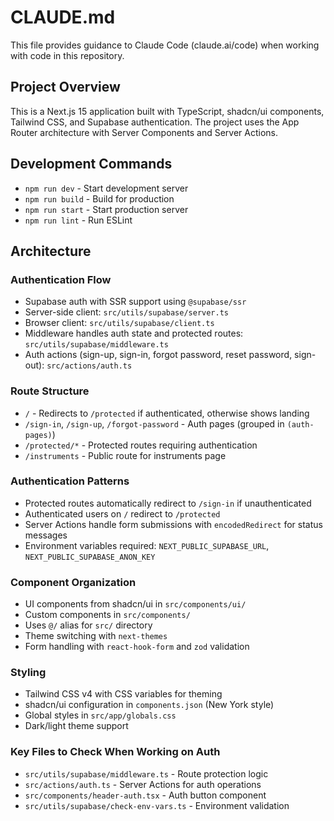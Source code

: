# CLAUDE.md

This file provides guidance to Claude Code (claude.ai/code) when working with code in this repository.

## Project Overview

This is a Next.js 15 application built with TypeScript, shadcn/ui components, Tailwind CSS, and Supabase authentication. The project uses the App Router architecture with Server Components and Server Actions.

## Development Commands

- `npm run dev` - Start development server
- `npm run build` - Build for production
- `npm run start` - Start production server
- `npm run lint` - Run ESLint

## Architecture

### Authentication Flow
- Supabase auth with SSR support using `@supabase/ssr`
- Server-side client: `src/utils/supabase/server.ts`
- Browser client: `src/utils/supabase/client.ts`
- Middleware handles auth state and protected routes: `src/utils/supabase/middleware.ts`
- Auth actions (sign-up, sign-in, forgot password, reset password, sign-out): `src/actions/auth.ts`

### Route Structure
- `/` - Redirects to `/protected` if authenticated, otherwise shows landing
- `/sign-in`, `/sign-up`, `/forgot-password` - Auth pages (grouped in `(auth-pages)`)
- `/protected/*` - Protected routes requiring authentication
- `/instruments` - Public route for instruments page

### Authentication Patterns
- Protected routes automatically redirect to `/sign-in` if unauthenticated
- Authenticated users on `/` redirect to `/protected`
- Server Actions handle form submissions with `encodedRedirect` for status messages
- Environment variables required: `NEXT_PUBLIC_SUPABASE_URL`, `NEXT_PUBLIC_SUPABASE_ANON_KEY`

### Component Organization
- UI components from shadcn/ui in `src/components/ui/`
- Custom components in `src/components/`
- Uses `@/` alias for `src/` directory
- Theme switching with `next-themes`
- Form handling with `react-hook-form` and `zod` validation

### Styling
- Tailwind CSS v4 with CSS variables for theming
- shadcn/ui configuration in `components.json` (New York style)
- Global styles in `src/app/globals.css`
- Dark/light theme support

### Key Files to Check When Working on Auth
- `src/utils/supabase/middleware.ts` - Route protection logic
- `src/actions/auth.ts` - Server Actions for auth operations
- `src/components/header-auth.tsx` - Auth button component
- `src/utils/supabase/check-env-vars.ts` - Environment validation